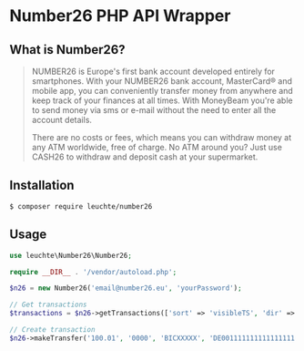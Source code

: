 # Number26 PHP API Wrapper

## What is Number26?

> NUMBER26 is Europe's first bank account developed entirely for smartphones. With your NUMBER26 bank account, MasterCard® and mobile app, you can conveniently transfer money from anywhere and keep track of your finances at all times. With MoneyBeam you're able to send money via sms or e-mail without the need to enter all the account details.
>
> There are no costs or fees, which means you can withdraw money at any ATM worldwide, free of charge. No ATM around you? Just use CASH26 to withdraw and deposit cash at your supermarket.


## Installation

	$ composer require leuchte/number26

## Usage

```php
use leuchte\Number26\Number26;

require __DIR__ . '/vendor/autoload.php';

$n26 = new Number26('email@number26.eu', 'yourPassword');

// Get transactions 
$transactions = $n26->getTransactions(['sort' => 'visibleTS', 'dir' => 'ASC', 'offset' => 0, 'limit' => 200]);

// Create transaction
$n26->makeTransfer('100.01', '0000', 'BICXXXXX', 'DE001111111111111111', 'Your name', 'a reference text');